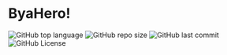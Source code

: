 # ByaHero!

![GitHub top language](https://img.shields.io/github/languages/top/joshnealcrisostomo/ByaHero)
![GitHub repo size](https://img.shields.io/github/repo-size/joshnealcrisostomo/ByaHero)
![GitHub last commit](https://img.shields.io/github/last-commit/joshnealcrisostomo/ByaHero)
![GitHub License](https://img.shields.io/github/license/joshnealcrisostomo/ByaHero)
